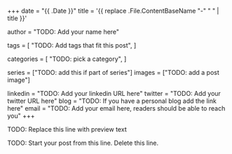 +++
date  = "{{ .Date }}"
title = '{{ replace .File.ContentBaseName "-" " " | title }}'

author = "TODO: Add your name here"

tags = [
    "TODO: Add tags that fit this post",
]

categories = [
    "TODO: pick a category",
]

series = ["TODO: add this if part of series"]
images = ["TODO: add a post image"]

linkedin = "TODO: Add your linkedin URL here"
twitter = "TODO: Add your twitter URL here"
blog = "TODO: If you have a personal blog add the link here"
email = "TODO: Add your email here, readers should be able to reach you"
+++

TODO: Replace this line with preview text
<!--more-->

TODO: Start your post from this line. Delete this line.
